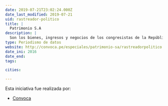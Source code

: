 ```yaml
---
date: 2019-07-21T23:02:24.000Z
date_last_modified: 2019-07-21
uid: rastreador-politico
title: |
  Patrimonio S.A
description: |
  Son los bienes, ingresos y negocios de los congresistas de la República del Perú y el financiamiento de sus partidos políticos.
type: Periodismo de datos
website: http://convoca.pe/especiales/patrimonio-sa/rastreadorpolitico
date_ini: 2016
date_end: 
tags:

cities: 

---
```


Esta iniciativa fue realizada por:

- [Convoca](/organizaciones/convoca)
